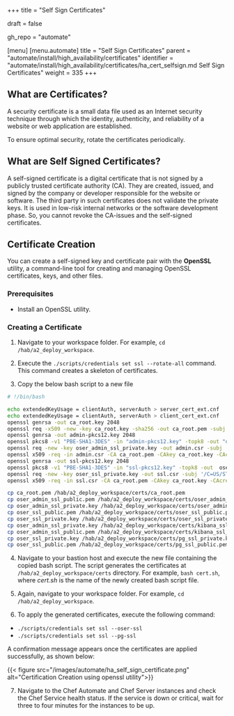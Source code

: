 +++
title = "Self Sign Certificates"

draft = false

gh_repo = "automate"

[menu]
  [menu.automate]
    title = "Self Sign Certificates"
    parent = "automate/install/high_availability/certificates"
    identifier = "automate/install/high_availability/certificates/ha_cert_selfsign.md Self Sign Certificates"
    weight = 335
+++

## What are Certificates?

A security certificate is a small data file used as an Internet security technique through which the identity, authenticity, and reliability of a website or web application are established.

To ensure optimal security, rotate the certificates periodically.

## What are Self Signed Certificates?

A self-signed certificate is a digital certificate that is not signed by a publicly trusted certificate authority (CA). They are created, issued, and signed by the company or developer responsible for the website or software. The third party in such certificates does not validate the private keys. It is used in low-risk internal networks or the software development phase. So, you cannot revoke the CA-issues and the self-signed certificates.

## Certificate Creation

You can create a self-signed key and certificate pair with the **OpenSSL** utility, a command-line tool for creating and managing OpenSSL certificates, keys, and other files.

### Prerequisites

-   Install an OpenSSL utility.

### Creating a Certificate

1. Navigate to your workspace folder. For example, `cd /hab/a2_deploy_workspace`.

2. Execute the `./scripts/credentials set ssl --rotate-all` command. This command creates a skeleton of certificates.

3. Copy the below bash script to a new file

```bash
# !/bin/bash

echo extendedKeyUsage = clientAuth, serverAuth > server_cert_ext.cnf
echo extendedKeyUsage = clientAuth, serverAuth > client_cert_ext.cnf
openssl genrsa -out ca_root.key 2048
openssl req -x509 -new -key ca_root.key -sha256 -out ca_root.pem -subj '/C=US/ST=Washington/L=Seattle/O=Chef Software Inc/CN=chefrootca'
openssl genrsa -out admin-pkcs12.key 2048
openssl pkcs8 -v1 "PBE-SHA1-3DES" -in "admin-pkcs12.key" -topk8 -out "oser_admin_ssl_private.key" -nocrypt
openssl req -new -key oser_admin_ssl_private.key -out admin.csr -subj '/C=US/ST=Washington/L=Seattle/O=Chef Software Inc/CN=chefadmin'
openssl x509 -req -in admin.csr -CA ca_root.pem -CAkey ca_root.key -CAcreateserial -out oser_admin_ssl_public.pem -sha256 -extfile server_cert_ext.cnf
openssl genrsa -out ssl-pkcs12.key 2048
openssl pkcs8 -v1 "PBE-SHA1-3DES" -in "ssl-pkcs12.key" -topk8 -out  oser_ssl_private.key -nocrypt
openssl req -new -key oser_ssl_private.key -out ssl.csr -subj '/C=US/ST=Washington/L=Seattle/O=Chef Software Inc/CN=chefnode'
openssl x509 -req -in ssl.csr -CA ca_root.pem -CAkey ca_root.key -CAcreateserial -out oser_ssl_public.pem -sha256 -extfile client_cert_ext.cnf

cp ca_root.pem /hab/a2_deploy_workspace/certs/ca_root.pem
cp oser_admin_ssl_public.pem /hab/a2_deploy_workspace/certs/oser_admin_ssl_public.pem
cp oser_admin_ssl_private.key /hab/a2_deploy_workspace/certs/oser_admin_ssl_private.key
cp oser_ssl_public.pem /hab/a2_deploy_workspace/certs/oser_ssl_public.pem
cp oser_ssl_private.key /hab/a2_deploy_workspace/certs/oser_ssl_private.key
cp oser_admin_ssl_private.key /hab/a2_deploy_workspace/certs/kibana_ssl_private.key
cp oser_admin_ssl_public.pem /hab/a2_deploy_workspace/certs/kibana_ssl_public.pem
cp oser_ssl_private.key /hab/a2_deploy_workspace/certs/pg_ssl_private.key
cp oser_ssl_public.pem /hab/a2_deploy_workspace/certs/pg_ssl_public.pem
```

4. Navigate to your bastion host and execute the new file containing the copied bash script. The script generates the certificates at `/hab/a2_deploy_workspace/certs` directory. For example, `bash cert.sh`, where _cert.sh_ is the name of the newly created bash script file.

5. Again, navigate to your workspace folder. For example, `cd /hab/a2_deploy_workspace`.

6. To apply the generated certificates, execute the following command:

-   `./scripts/credentials set ssl --oser-ssl`
-   `./scripts/credentials set ssl --pg-ssl`

A confirmation message appears once the certificates are applied successfully, as shown below:

{{< figure src="/images/automate/ha_self_sign_certificate.png" alt="Certification Creation using openssl utility">}}

7. Navigate to the Chef Automate and Chef Server instances and check the Chef Service health status. If the service is down or critical, wait for three to four minutes for the instances to be up.
